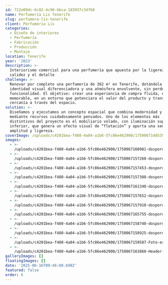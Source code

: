 ```yaml
---
id: 722e09dc-6c02-4c98-bbca-183937c34f68
name: Perfumería Lis Tenerife
slug: perfumera-lis-tenerife
client: Perfumería Lis
categories:
  - Diseño de interiores
  - Perfumería
  - Fabricación
  - Producción
  - Montaje
location: Tenerife
year: '2023'
description: >-
  Interiorismo comercial para una perfumería que apuesta por la ligereza, la
  calidez y el detalle
challenge: >-
  Renovar por completo una perfumería de 362 m² en Tenerife, dotándola de una
  identidad visual diferenciadora y una atmósfera envolvente, sin perder
  funcionalidad. El objetivo: crear una experiencia de compra fluida, elegante y
  memorable, en un entorno que potenciara el valor del producto y transmitiera
  cercanía a través del espacio.
solution: >-
  Diseñamos y ejecutamos un concepto espacial que combina modernidad y calidez
  mediante recursos cuidadosamente pensados. Uno de los elementos más
  distintivos del proyecto es el mobiliario volado, con iluminación superior e
  inferior, que genera un efecto visual de “flotación” y aporta una sensación de
  amplitud y ligereza.
coverImage: /uploads/c4201bea-f480-4a04-a1b6-5fc86e462900/1750067148539-Header-interno.jpg
images:
  - >-
    /uploads/c4201bea-f480-4a04-a1b6-5fc86e462900/1750067160981-dospordos_perfumeria_liz_2024-13.jpg
  - >-
    /uploads/c4201bea-f480-4a04-a1b6-5fc86e462900/1750067157260-dospordos_perfumeria_liz_2024-16.jpg
  - >-
    /uploads/c4201bea-f480-4a04-a1b6-5fc86e462900/1750067157453-dospordos_perfumeria_liz_2024-18.jpg
  - >-
    /uploads/c4201bea-f480-4a04-a1b6-5fc86e462900/1750067157388-dospordos_perfumeria_liz_2024-20.jpg
  - >-
    /uploads/c4201bea-f480-4a04-a1b6-5fc86e462900/1750067161340-dospordos_perfumeria_liz_2024-22.jpg
  - >-
    /uploads/c4201bea-f480-4a04-a1b6-5fc86e462900/1750067157652-dospordos_perfumeria_liz_2024-24.jpg
  - >-
    /uploads/c4201bea-f480-4a04-a1b6-5fc86e462900/1750067157910-dospordos_perfumeria_liz_2024-35.jpg
  - >-
    /uploads/c4201bea-f480-4a04-a1b6-5fc86e462900/1750067165755-dospordos_perfumeria_liz_2024-36.jpg
  - >-
    /uploads/c4201bea-f480-4a04-a1b6-5fc86e462900/1750067158740-dospordos_perfumeria_liz_2024-43.jpg
  - >-
    /uploads/c4201bea-f480-4a04-a1b6-5fc86e462900/1750067158925-dospordos_perfumeria_liz_2024-49.jpg
  - >-
    /uploads/c4201bea-f480-4a04-a1b6-5fc86e462900/1750067159587-Foto-externa-pequeña-.jpg
  - >-
    /uploads/c4201bea-f480-4a04-a1b6-5fc86e462900/1750067163860-Header-interno.jpg
galleryImages: []
floatingImages: []
date: '2025-06-16T09:46:08.698Z'
featured: false
order: 6
---
```


